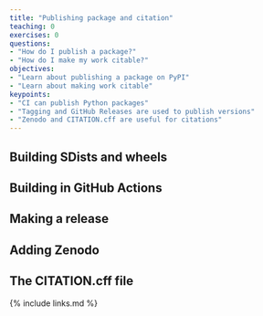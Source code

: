 ```yaml
---
title: "Publishing package and citation"
teaching: 0
exercises: 0
questions:
- "How do I publish a package?"
- "How do I make my work citable?"
objectives:
- "Learn about publishing a package on PyPI"
- "Learn about making work citable"
keypoints:
- "CI can publish Python packages"
- "Tagging and GitHub Releases are used to publish versions"
- "Zenodo and CITATION.cff are useful for citations"
---
```


## Building SDists and wheels

## Building in GitHub Actions

## Making a release

## Adding Zenodo

## The CITATION.cff file

{% include links.md %}
